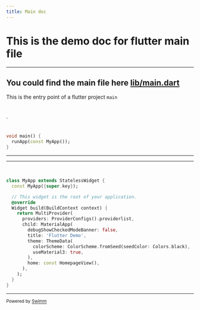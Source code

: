 ```yaml
---
title: Main doc
---
```

# This is the demo doc for flutter main file

<SwmSnippet path="/lib/main.dart" line="5">

---

## You could find the main file here <SwmPath>[lib/main.dart](/lib/main.dart)</SwmPath>&nbsp;

This is the entry point of  a flutter project <SwmToken path="/lib/main.dart" pos="6:2:2" line-data="void main() {">`main`</SwmToken>

&nbsp;

\`

```dart

void main() {
  runApp(const MyApp());
}
```

---

</SwmSnippet>

<SwmSnippet path="/lib/main.dart" line="10">

---

&nbsp;

```dart
class MyApp extends StatelessWidget {
  const MyApp({super.key});

  // This widget is the root of your application.
  @override
  Widget build(BuildContext context) {
    return MultiProvider(
      providers: ProviderConfigs().providerlist,
      child: MaterialApp(
        debugShowCheckedModeBanner: false,
        title: 'Flutter Demo',
        theme: ThemeData(
          colorScheme: ColorScheme.fromSeed(seedColor: Colors.black),
          useMaterial3: true,
        ),
        home: const HomepageView(),
      ),
    );
  }
}
```

---

</SwmSnippet>

<SwmMeta version="3.0.0" repo-id="Z2l0aHViJTNBJTNBRmx1dHRlcnBvcnRmb2xpb1dlYnNpdGUlM0ElM0FNdWhhbW1lZC1pcnNoYWQtbnA=" repo-name="FlutterportfolioWebsite"><sup>Powered by [Swimm](https://app.swimm.io/)</sup></SwmMeta>
